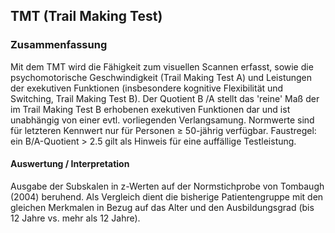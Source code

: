## TMT (Trail Making Test)

### Zusammenfassung
Mit dem TMT wird die Fähigkeit zum visuellen Scannen erfasst, sowie die psychomotorische Geschwindigkeit (Trail Making Test A) und Leistungen der exekutiven Funktionen (insbesondere kognitive Flexibilität und Switching, Trail Making Test B). Der Quotient B /A stellt das 'reine' Maß der im Trail Making Test B erhobenen exekutiven Funktionen dar und ist unabhängig von einer evtl. vorliegenden Verlangsamung. Normwerte sind für letzteren Kennwert nur für Personen ≥ 50-jährig verfügbar.  Faustregel: ein  B/A-Quotient > 2.5 gilt als Hinweis für eine auffällige Testleistung.

#### Auswertung / Interpretation
Ausgabe der Subskalen in z-Werten auf der Normstichprobe von Tombaugh (2004) beruhend. Als Vergleich dient die bisherige Patientengruppe mit den gleichen Merkmalen in Bezug auf das Alter und den Ausbildungsgrad (bis 12 Jahre vs. mehr als 12 Jahre).